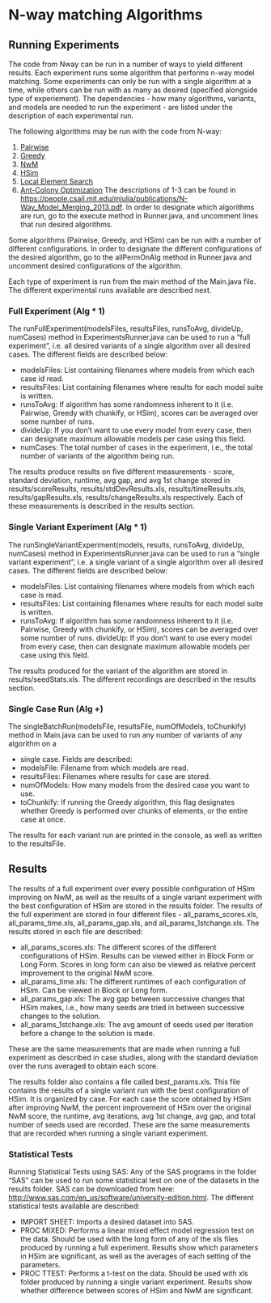 # N-way matching Algorithms

## Running Experiments
The code from Nway can be run in a number of ways to yield different results. Each experiment runs some algorithm that performs n-way model matching. Some experiments can only be run with a single algorithm at a time, while others can be run with as many as desired (specified alongside type of experiement). The dependencies - how many algorithms, variants, and models are needed to run the experiment - are listed under the description of each experimental run.

The following algorithms may be run with the code from N-way:
1. [Pairwise](https://github.com/Mittens2/Nway/tree/aco/src/core/alg/pair)
2. [Greedy](https://github.com/Mittens2/Nway/tree/aco/src/core/alg/greedy)
3. [NwM](https://github.com/Mittens2/Nway/blob/aco/src/core/alg/merge/HungarianMerger.java)
4. [HSim](https://github.com/Mittens2/Nway/blob/aco/src/core/alg/merge/HumanSimulator.java)
5. [Local Element Search](https://github.com/Mittens2/Nway/blob/aco/src/core/alg/search/Search.java)
6. [Ant-Colony Optimization](https://github.com/Mittens2/Nway/blob/aco/src/core/alg/search/ACO.java)
The descriptions of 1-3 can be found in https://people.csail.mit.edu/mjulia/publications/N-Way_Model_Merging_2013.pdf.
In order to designate which algorithms are run, go to the execute method in Runner.java, and uncomment lines that run desired algorithms.

Some algorithms (Pairwise, Greedy, and HSim) can be run with a number of different configurations. In order to designate the different configurations of the desired algorithm, go to the allPermOnAlg method in Runner.java and uncomment desired configurations of the algorithm.

Each type of experiment is run from the main method of the Main.java file. The different experimental runs available are described next.

### Full Experiment (Alg * 1)
The runFullExperiment(modelsFiles, resultsFiles, runsToAvg, divideUp, numCases) method in ExperimentsRunner.java can be used to run a “full experiment”, i.e. all desired variants of a single algorithm over all desired cases. The different fields are described below:
* modelsFiles: List containing filenames where models from which each case id read.
* resultsFiles: List containing filenames where results for each model suite is written.
* runsToAvg: If algorithm has some randomness inherent to it (i.e. Pairwise, Greedy with chunkify, or HSim), scores can be averaged over some number of runs.
* divideUp: If you don’t want to use every model from every case, then can designate maximum allowable models per case using this field.
* numCases: The total number of cases in the experiment, i.e., the total number of variants of the algorithm being run.

The results produce results on five different measurements - score, standard deviation, runtime, avg gap, and avg 1st change stored in results/scoreResults, results/stdDevResults.xls, results/timeResults.xls, results/gapResults.xls, results/changeResults.xls respectively. Each of these measurements is described in the results section.

### Single Variant Experiment (Alg * 1)
The runSingleVariantExperiment(models, results, runsToAvg, divideUp, numCases) method in ExperimentsRunner.java can be used to run a “single variant experiment”, i.e. a single variant of a single algorithm over all desired cases. The different fields are described below:
* modelsFiles: List containing filenames where models from which each case is read.
* resultsFiles: List containing filenames where results for each model suite is written.
* runsToAvg: If algorithm has some randomness inherent to it (i.e. Pairwise, Greedy with chunkify, or HSim), scores can be averaged over some number of runs.
divideUp: If you don’t want to use every model from every case, then can designate maximum allowable models per case using this field.

The results produced for the variant of the algorithm are stored in results/seedStats.xls. The different recordings are described in the results section.

### Single Case Run (Alg +)
The singleBatchRun(modelsFile, resultsFile, numOfModels, toChunkify) method in Main.java can be used to run any number of variants of any algorithm on a
* single case. Fields are described:
* modelsFile: Filename from which models are read.
* resultsFiles: Filenames where results for case are stored.
* numOfModels: How many models from the desired case you want to use.
* toChunkify: If running the Greedy algorithm, this flag designates whether Greedy is performed over chunks of elements, or the entire case at once.

The results for each variant run are printed in the console, as well as written to the resultsFile.

## Results

The results of a full experiment over every possible configuration of HSim improving on NwM, as well as the results of a single variant experiment with the best configuration of HSim are stored in the results folder. The results of the full experiment are stored in four different files - all_params_scores.xls, all_params_time.xls, all_params_gap.xls, and all_params_1stchange.xls. The results stored in each file are described:
* all_params_scores.xls: The different scores of the different configurations of HSim. Results can be viewed either in Block Form or Long Form. Scores in long form can also be viewed as relative percent improvement to the original NwM score.
* all_params_time.xls: The different runtimes of each configuration of HSim. Can be viewed in Block or Long form.
* all_params_gap.xls: The avg gap between successive changes that HSim makes, i.e., how many seeds are tried in between successive changes to the solution.
* all_params_1stchange.xls: The avg amount of seeds used per iteration before a change to the solution is made.

These are the same measurements that are made when running a full experiment as described in case studies, along with the standard deviation over the runs averaged to obtain each score.

The results folder also contains a file called best_params.xls. This file contains the results of a single variant run with the best configuration of HSim. It is organized by case. For each case the score obtained by HSim after improving NwM, the percent improvement of HSim over the original NwM score, the runtime, avg iterations, avg 1st change, avg gap, and total number of seeds used are recorded. These are the same measurements that are recorded when running a single variant experiment.

### Statistical Tests

Running Statistical Tests using SAS: Any of the SAS programs in the folder “SAS” can be used to run some statistical test on one of the datasets in the results folder. SAS can be downloaded from here: http://www.sas.com/en_us/software/university-edition.html. The different statistical tests available are described:
* IMPORT SHEET: Imports a desired dataset into SAS.
* PROC MIXED: Performs a linear mixed effect model regression test on the data. Should be used with the long form of any of the xls files produced by running a full experiment. Results show which parameters in HSim are significant, as well as the averages of each setting of the parameters.
* PROC TTEST: Performs a t-test on the data. Should be used with xls folder produced by running a single variant experiment. Results show whether difference between scores of HSim and NwM are significant.
